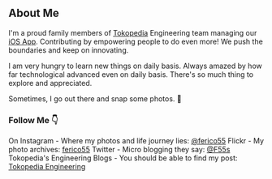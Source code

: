 ## About Me

I'm a proud family members of [Tokopedia](https://github.com/tokopedia) Engineering team managing our [iOS App](https://apps.apple.com/id/app/tokopedia/id1001394201). Contributing by empowering people to do even more! We push the boundaries and keep on innovating.

I am very hungry to learn new things on daily basis. Always amazed by how far technological advanced even on daily basis. There's so much thing to explore and appreciated.

Sometimes, I go out there and snap some photos. 📸

### Follow Me 👇
On Instagram - Where my photos and life journey lies: [@ferico55](http://instagram.com/ferico55/)
Flickr - My photo archives: [ferico55](https://www.flickr.com/photos/152285167@N08/albums/with/72157680192215948)
Twitter - Micro blogging they say: [@F55s](http://twitter.com/F55s)
Tokopedia's Engineering Blogs - You should be able to find my post: [Tokopedia Engineering](https://medium.com/tokopedia-engineering)
